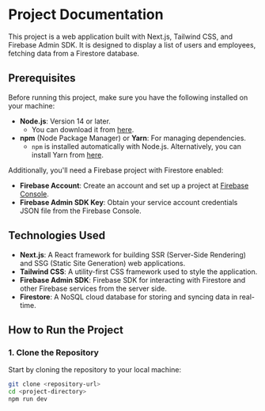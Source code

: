 # Project Documentation

This project is a web application built with Next.js, Tailwind CSS, and Firebase Admin SDK. It is designed to display a list of users and employees, fetching data from a Firestore database.

## Prerequisites

Before running this project, make sure you have the following installed on your machine:

- **Node.js**: Version 14 or later.
  - You can download it from [here](https://nodejs.org/).
- **npm** (Node Package Manager) or **Yarn**: For managing dependencies.
  - `npm` is installed automatically with Node.js. Alternatively, you can install Yarn from [here](https://yarnpkg.com/).

Additionally, you'll need a Firebase project with Firestore enabled:

- **Firebase Account**: Create an account and set up a project at [Firebase Console](https://console.firebase.google.com/).
- **Firebase Admin SDK Key**: Obtain your service account credentials JSON file from the Firebase Console.

## Technologies Used

- **Next.js**: A React framework for building SSR (Server-Side Rendering) and SSG (Static Site Generation) web applications.
- **Tailwind CSS**: A utility-first CSS framework used to style the application.
- **Firebase Admin SDK**: Firebase SDK for interacting with Firestore and other Firebase services from the server side.
- **Firestore**: A NoSQL cloud database for storing and syncing data in real-time.

## How to Run the Project

### 1. Clone the Repository

Start by cloning the repository to your local machine:

```bash
git clone <repository-url>
cd <project-directory>
npm run dev